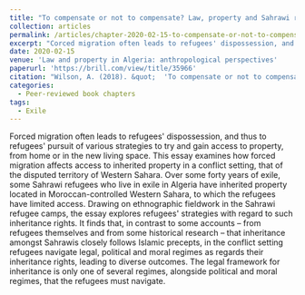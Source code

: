 ```yaml
---
title: "To compensate or not to compensate? Law, property and Sahrawi refugees in Algeria"
collection: articles
permalink: /articles/chapter-2020-02-15-to-compensate-or-not-to-compensate
excerpt: "Corced migration often leads to refugees' dispossession, and thus to refugees' pursuit of various strategies to try and gain access to property, from home or in the new living space."
date: 2020-02-15
venue: 'Law and property in Algeria: anthropological perspectives'
paperurl: 'https://brill.com/view/title/35966'
citation: "Wilson, A. (2018). &quot;  'To compensate or not to compensate? Law, property and Sahrawi refugees in Algeria' In Ben Hounet, Y. and Dupret, B. (eds) &quot; <i>  Law and property in Algeria: anthropological perspectives (Leiden, Brill), pp. 142-163  </i>."
categories:
  - Peer-reviewed book chapters
tags:
  - Exile
---
```


Forced migration often leads to refugees' dispossession, and thus to refugees' pursuit of various strategies to try and gain access to property, from home or in the new living space. This essay examines how forced migration affects access to inherited property in a conflict setting, that of the disputed territory of Western Sahara. Over some forty years of exile, some Sahrawi refugees who live in exile in Algeria have inherited property located in Moroccan-controlled Western Sahara, to which the refugees have limited access. Drawing on ethnographic fieldwork in the Sahrawi refugee camps, the essay explores refugees' strategies with regard to such inheritance rights. It finds that, in contrast to some accounts – from refugees themselves and from some historical research – that inheritance amongst Sahrawis closely follows Islamic precepts, in the conflict setting refugees navigate legal, political and moral regimes as regards their inheritance rights, leading to diverse outcomes. The legal framework for inheritance is only one of several regimes, alongside political and moral regimes, that the refugees must navigate. 

